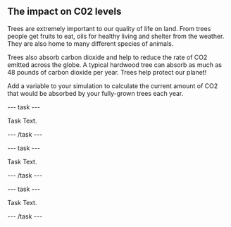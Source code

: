 ## The impact on C02 levels

Trees are extremely important to our quality of life on land. From trees people get fruits to eat, oils for healthy living and shelter from the weather. They are also home to many different species of animals.

Trees also absorb carbon dioxide and help to reduce the rate of CO2 emitted across the globe. A typical hardwood tree can absorb as much as 48 pounds of carbon dioxide per year. Trees help protect our planet!

Add a variable to your simulation to calculate the current amount of CO2 that would be absorbed by your fully-grown trees each year.

--- task ---

Task Text.

--- /task ---

--- task ---

Task Text.

--- /task ---

--- task ---

Task Text.

--- /task ---
